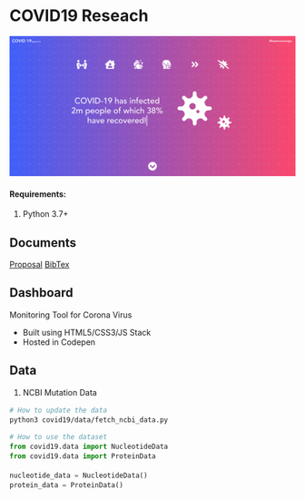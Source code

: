 # COVID19 Reseach

![COVID 19 Research](https://raw.githubusercontent.com/kingspp/covid19_research/66dd5fbbbc9619337405a43070943bb33942e24c/dashboard/app/src/assets/demo.png)

#### Requirements:
1. Python 3.7+

## Documents
[Proposal](https://docs.google.com/document/d/10DEj1amBY032zPM7av0jZpFpkQ9IhZFcYuKpy6hm4qo/edit?usp=sharing)
[BibTex]()

## Dashboard

Monitoring Tool for Corona Virus
* Built using HTML5/CSS3/JS Stack
* Hosted in Codepen


## Data 

1. NCBI Mutation Data

```bash
# How to update the data
python3 covid19/data/fetch_ncbi_data.py
```

```python
# How to use the dataset
from covid19.data import NucleotideData
from covid19.data import ProteinData

nucleotide_data = NucleotideData()
protein_data = ProteinData()
```
